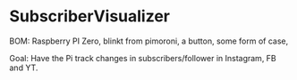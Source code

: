 # SubscriberVisualizer

BOM:
Raspberry PI Zero,
blinkt from pimoroni,
a button,
some form of case,


Goal:
Have the Pi track changes in subscribers/follower in Instagram, FB and YT.

